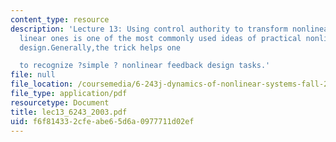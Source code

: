 ```yaml
---
content_type: resource
description: 'Lecture 13: Using control authority to transform nonlinear models into
  linear ones is one of the most commonly used ideas of practical nonlinear control
  design.Generally,the trick helps one

  to recognize ?simple ? nonlinear feedback design tasks.'
file: null
file_location: /coursemedia/6-243j-dynamics-of-nonlinear-systems-fall-2003/f6f814332cfeabe65d6a0977711d02ef_lec13_6243_2003.pdf
file_type: application/pdf
resourcetype: Document
title: lec13_6243_2003.pdf
uid: f6f81433-2cfe-abe6-5d6a-0977711d02ef
---
```

